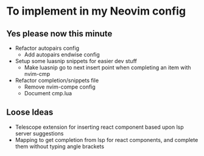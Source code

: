 # To implement in my Neovim config

## Yes please now this minute
- Refactor autopairs config
  * Add autopairs endwise config
- Setup some luasnip snippets for easier dev stuff
  * Make luasnip go to next insert point when completing an item with nvim-cmp
- Refactor completion/snippets file
  * Remove nvim-compe config
  * Document cmp.lua

## Loose Ideas
- Telescope extension for inserting react component based upon lsp server suggestions
- Mapping to get completion from lsp for react components, and complete them without typing angle brackets

